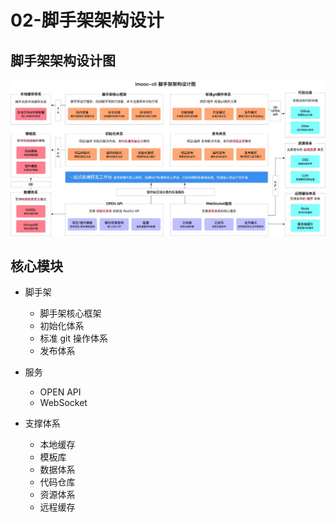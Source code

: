 # 02-脚手架架构设计

## 脚手架架构设计图

[![03.png](./img/03.png)](./img/03.png)

## 核心模块

- 脚手架

  - 脚手架核心框架
  - 初始化体系
  - 标准 git 操作体系
  - 发布体系

- 服务

  - OPEN API
  - WebSocket

- 支撑体系

  - 本地缓存
  - 模板库
  - 数据体系
  - 代码仓库
  - 资源体系
  - 远程缓存
